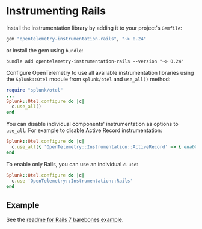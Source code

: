 # Instrumenting Rails

Install the instrumentation library by adding it to your project's `Gemfile`:

``` ruby
gem "opentelemetry-instrumentation-rails", "~> 0.24"
```

or install the gem using `bundle`:

```shell
bundle add opentelemetry-instrumentation-rails --version "~> 0.24"
```

Configure OpenTelemetry to use all available instrumentation libraries using the
`Splunk::Otel` module from `splunk/otel` and `use_all()` method:

``` ruby
require "splunk/otel"
...
Splunk::Otel.configure do |c|
  c.use_all()
end
```

You can disable individual components' instrumentation as options to
`use_all`. For example to disable Active Record instrumentation:

``` ruby
Splunk::Otel.configure do |c|
  c.use_all({ 'OpenTelemetry::Instrumentation::ActiveRecord' => { enabled: false } })
end
```

To enable only Rails, you can use an individual `c.use`:

```ruby
Splunk::Otel.configure do |c|
  c.use 'OpenTelemetry::Instrumentation::Rails'
end
```

## Example

See the [readme for Rails 7 barebones example](../examples/rails-7-barebones/README.md).
